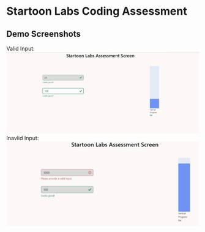 # Startoon Labs Coding Assessment
## Demo Screenshots
Valid Input:
![Image](./webpage_ss_startoon_labs.jpg)
Inavlid Input:
![Wrong input](./webpage_ss2_startoon_labs.jpg)